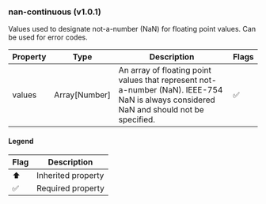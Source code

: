 ### nan-continuous (v1.0.1)
Values used to designate not-a-number (NaN) for floating point values. Can be used for error codes.

| Property | Type | Description | Flags |
|---|---|---|---|
| values | Array[Number] | An array of floating point values that represent not-a-number (NaN). IEEE-754 NaN is always considered NaN and should not be specified. | ✅ |


#### Legend

| Flag | Description |
| --- | --- |
| ⬆️ | Inherited property |
| ✅ | Required property |

